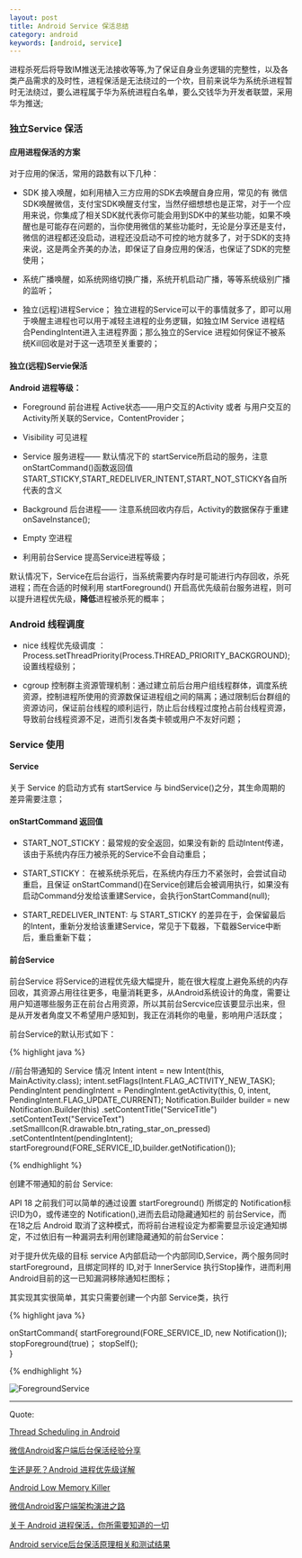 ```yaml
---
layout: post
title: Android Service 保活总结
category: android
keywords: [android, service]
---
```


进程杀死后将导致IM推送无法接收等等,为了保证自身业务逻辑的完整性，以及各类产品需求的及时性，进程保活是无法绕过的一个坎，目前来说华为系统杀进程暂时无法绕过，要么进程属于华为系统进程白名单，要么交钱华为开发者联盟，采用华为推送;


###  独立Service 保活

####  应用进程保活的方案

对于应用的保活，常用的路数有以下几种：

*  SDK 接入唤醒，如利用植入三方应用的SDK去唤醒自身应用，常见的有 微信SDK唤醒微信，支付宝SDK唤醒支付宝，当然仔细想想也是正常，对于一个应用来说，你集成了相关SDK就代表你可能会用到SDK中的某些功能，如果不唤醒也是可能存在问题的，当你使用微信的某些功能时，无论是分享还是支付，微信的进程都还没启动，进程还没启动不可控的地方就多了，对于SDK的支持来说，这是两全齐美的办法，即保证了自身应用的保活，也保证了SDK的完整使用；

*  系统广播唤醒，如系统网络切换广播，系统开机启动广播，等等系统级别广播的监听；

*  独立(远程)进程Service； 独立进程的Service可以干的事情就多了，即可以用于唤醒主进程也可以用于减轻主进程的业务逻辑，如独立IM Service 进程结合PendingIntent进入主进程界面；那么独立的Service 进程如何保证不被系统Kill回收是对于这一选项至关重要的；


####   独立(远程)Servie保活


**Android 进程等级：**

* Foreground  前台进程 Active状态——用户交互的Activity 或者 与用户交互的Activity所关联的Service，ContentProvider；                   
* Visibility  可见进程              
* Service     服务进程—— 默认情况下的 startService所启动的服务，注意onStartCommand()函数返回值START_STICKY,START_REDELIVER_INTENT,START_NOT_STICKY各自所代表的含义           
* Background  后台进程—— 注意系统回收内存后，Activity的数据保存于重建 onSaveInstance();              
* Empty       空进程        


*  利用前台Service 提高Service进程等级；


默认情况下，Service在后台运行，当系统需要内存时是可能进行内存回收，杀死进程；而在合适的时候利用 startForeground() 开启高优先级前台服务进程，则可以提升进程优先级，**降低**进程被杀死的概率；


### Android 线程调度

*  nice 线程优先级调度 ： Process.setThreadPriority(Process.THREAD_PRIORITY_BACKGROUND); 设置线程级别；

*  cgroup 控制群主资源管理机制：通过建立前后台用户组线程群体，调度系统资源，控制进程所使用的资源数保证进程组之间的隔离；通过限制后台群组的资源访问，保证前台线程的顺利运行，防止后台线程过度抢占前台线程资源，导致前台线程资源不足，进而引发各类卡顿或用户不友好问题；


###  Service 使用


####  Service

关于 Service 的启动方式有 startService 与 bindService()之分，其生命周期的差异需要注意；

#### onStartCommand 返回值

* START_NOT_STICKY：最常规的安全返回，如果没有新的 启动Intent传递，该由于系统内存压力被杀死的Service不会自动重启；

* START_STICKY： 在被系统杀死后，在系统内存压力不紧张时，会尝试自动重启，且保证 onStartCommand()在Service创建后会被调用执行，如果没有启动Command分发给该重建Service，会执行onStartCommand(null);

* START_REDELIVER_INTENT: 与 START_STICKY 的差异在于，会保留最后的Intent，重新分发给该重建Service，常见于下载器，下载器Service中断后，重启重新下载；




####  前台Service

前台Service 将Service的进程优先级大幅提升，能在很大程度上避免系统的内存回收，其资源占用往往更多，电量消耗更多，从Android系统设计的角度，需要让用户知道哪些服务正在前台占用资源，所以其前台Sercvice应该要显示出来，但是从开发者角度又不希望用户感知到，我正在消耗你的电量，影响用户活跃度；

前台Service的默认形式如下：

{% highlight java %}

//前台带通知的 Service 情况
Intent intent = new Intent(this, MainActivity.class);
intent.setFlags(Intent.FLAG_ACTIVITY_NEW_TASK);
PendingIntent pendingIntent = PendingIntent.getActivity(this, 0,
        intent, PendingIntent.FLAG_UPDATE_CURRENT);
Notification.Builder builder = new Notification.Builder(this)
        .setContentTitle("ServiceTitle")
        .setContentText("ServiceText")
        .setSmallIcon(R.drawable.btn_rating_star_on_pressed)
        .setContentIntent(pendingIntent);
startForeground(FORE_SERVICE_ID,builder.getNotification());

{% endhighlight %}  


创建不带通知的前台 Service:

API 18 之前我们可以简单的通过设置 startForeground() 所绑定的 Notification标识ID为0，或传递空的 Notification(),进而去启动隐藏通知栏的 前台Service，而在18之后 Android 取消了这种模式，而将前台进程设定为都需要显示设定通知绑定，不过依旧有一种漏洞去利用创建隐藏通知的前台Service：

对于提升优先级的目标 service A内部启动一个内部同ID,Service，两个服务同时startForeground，且绑定同样的 ID,对于 InnerService 执行Stop操作，进而利用Android目前的这一已知漏洞移除通知栏图标；

其实现其实很简单，其实只需要创建一个内部 Service类，执行

{% highlight java %}

  onStartCommand{
    startForeground(FORE_SERVICE_ID, new Notification());
    stopForeground(true)；
    stopSelf();  
  }

{% endhighlight %}  


![ForegroundService](http://img.oncelee.com/assets/img/20160423/service_force.png)


---

Quote:

[Thread Scheduling in Android](http://www.androiddesignpatterns.com/2014/01/thread-scheduling-in-android.html)

[微信Android客户端后台保活经验分享](http://mp.weixin.qq.com/s?__biz=MzA3ODg4MDk0Ng==&mid=403254393&idx=1&sn=8dc0e3a03031177777b5a5876cb210cc&scene=1&srcid=0402fANUWIotbVLECw4Ytz4K#wechat_redirect)

[生还是死？Android 进程优先级详解](http://chinagdg.org/2016/01/%E7%94%9F%E8%BF%98%E6%98%AF%E6%AD%BB%EF%BC%9Fandroid-%E8%BF%9B%E7%A8%8B%E4%BC%98%E5%85%88%E7%BA%A7%E8%AF%A6%E8%A7%A3/)

[Android Low Memory Killer](http://www.cnblogs.com/angeldevil/archive/2013/05/21/3090872.html)

[微信Android客户端架构演进之路](http://mp.weixin.qq.com/s?__biz=MzA3ODg4MDk0Ng==&mid=401921778&idx=1&sn=f05433ff53199999f9dc2acb3b249ac3&scene=21#wechat_redirect)

[关于 Android 进程保活，你所需要知道的一切](http://www.jianshu.com/p/63aafe3c12af)

[Android service后台保活原理相关和测试结果](http://www.jianshu.com/p/2889a69a89c6)
